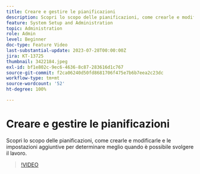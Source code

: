 ```yaml
---
title: Creare e gestire le pianificazioni
description: Scopri lo scopo delle pianificazioni, come crearle e modificarle e le impostazioni aggiuntive per determinare meglio quando è possibile svolgere il lavoro.
feature: System Setup and Administration
topic: Administration
role: Admin
level: Beginner
doc-type: Feature Video
last-substantial-update: 2023-07-28T00:00:00Z
jira: KT-13725
thumbnail: 3422184.jpeg
exl-id: bf1e802c-9ec6-4636-8c87-283616d1c767
source-git-commit: f2ca06240d50fd8681706f475e7b6b7eea2c23dc
workflow-type: tm+mt
source-wordcount: '52'
ht-degree: 100%

---
```


# Creare e gestire le pianificazioni

Scopri lo scopo delle pianificazioni, come crearle e modificarle e le impostazioni aggiuntive per determinare meglio quando è possibile svolgere il lavoro.

>[!VIDEO](https://video.tv.adobe.com/v/3423340/?quality=12&learn=on&enablevpops&captions=ita)


